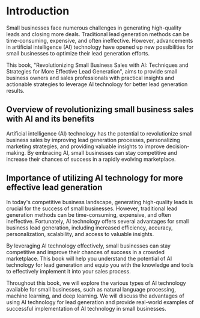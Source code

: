 Introduction
============

Small businesses face numerous challenges in generating high-quality leads and closing more deals. Traditional lead generation methods can be time-consuming, expensive, and often ineffective. However, advancements in artificial intelligence (AI) technology have opened up new possibilities for small businesses to optimize their lead generation efforts.

This book, "Revolutionizing Small Business Sales with AI: Techniques and Strategies for More Effective Lead Generation", aims to provide small business owners and sales professionals with practical insights and actionable strategies to leverage AI technology for better lead generation results.

Overview of revolutionizing small business sales with AI and its benefits
-------------------------------------------------------------------------

Artificial intelligence (AI) technology has the potential to revolutionize small business sales by improving lead generation processes, personalizing marketing strategies, and providing valuable insights to improve decision-making. By embracing AI, small businesses can stay competitive and increase their chances of success in a rapidly evolving marketplace.

Importance of utilizing AI technology for more effective lead generation
------------------------------------------------------------------------

In today's competitive business landscape, generating high-quality leads is crucial for the success of small businesses. However, traditional lead generation methods can be time-consuming, expensive, and often ineffective. Fortunately, AI technology offers several advantages for small business lead generation, including increased efficiency, accuracy, personalization, scalability, and access to valuable insights.

By leveraging AI technology effectively, small businesses can stay competitive and improve their chances of success in a crowded marketplace. This book will help you understand the potential of AI technology for lead generation and equip you with the knowledge and tools to effectively implement it into your sales process.

Throughout this book, we will explore the various types of AI technology available for small businesses, such as natural language processing, machine learning, and deep learning. We will discuss the advantages of using AI technology for lead generation and provide real-world examples of successful implementation of AI technology in small businesses.
